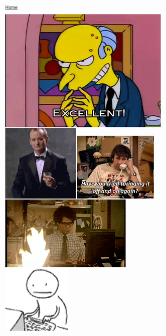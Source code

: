 [Home](../)

<img src="../assets/gifs/excellent.gif" alt="excellent" style="max-width: 100%;">

  <img src="../assets/gifs/youdaman.gif" alt="you da man!" style="max-width: 100%;">

  <img src="../assets/gifs/TurnItOffAndOnAgain.gif" alt="have you tried turning it off and on again?" style="max-width: 100%;">

  <img src="../assets/gifs/everythingIsFine-MossFromITCrowd.gif" alt="everything is fine" style="max-width: 100%;">

  <img src="../assets/gifs/Angry-PC-User.gif" alt="A Bad Day" style="max-width: 100%;">

  <img src="../assets/gifs/FindingMoreProblems.gif" alt="" style="max-width: 100%;">

  <!-- <img src=".." alt="" style="max-width: 100%;"> -->

  <!-- <img src=".." alt="" style="max-width: 100%;"> -->

  <!-- <img src=".." alt="" style="max-width: 100%;"> -->

  <!-- <img src=".." alt="" style="max-width: 100%;"> -->

  <!-- <img src=".." alt="" style="max-width: 100%;"> -->

  <!-- <img src=".." alt="" style="max-width: 100%;"> -->

  <!-- <img src=".." alt="" style="max-width: 100%;"> -->

  <!-- <img src=".." alt="" style="max-width: 100%;"> -->

  <!-- <img src=".." alt="" style="max-width: 100%;"> -->

  <!-- <img src=".." alt="" style="max-width: 100%;"> -->

  <!-- <img src=".." alt="" style="max-width: 100%;"> -->

  <!-- <img src=".." alt="" style="max-width: 100%;"> -->

  <!-- <img src=".." alt="" style="max-width: 100%;"> -->

  <!-- <img src=".." alt="" style="max-width: 100%;"> -->
